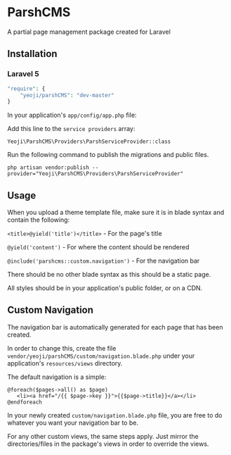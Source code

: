 # ParshCMS
A partial page management package created for Laravel

## Installation

### Laravel 5

```php
"require": {
	"yeoji/parshCMS": "dev-master"
}
```

In your application's `app/config/app.php` file:

Add this line to the `service providers` array:

	Yeoji\ParshCMS\Providers\ParshServiceProvider::class

Run the following command to publish the migrations and public files.

```php artisan vendor:publish --provider="Yeoji\ParshCMS\Providers\ParshServiceProvider"```

## Usage

When you upload a theme template file, make sure it is in blade syntax and contain the following:

`<title>@yield('title')</title>` - For the page's title

`@yield('content')` - For where the content should be rendered

`@include('parshcms::custom.navigation')` - For the navigation bar

There should be no other blade syntax as this should be a static page.

All styles should be in your application's public folder, or on a CDN.

## Custom Navigation

The navigation bar is automatically generated for each page that has been created.

In order to change this, create the file `vendor/yeoji/parshCMS/custom/navigation.blade.php` under your application's `resources/views` directory.

The default navigation is a simple:

```
@foreach($pages->all() as $page)
   <li><a href="/{{ $page->key }}">{{$page->title}}</a></li>
@endforeach
```

In your newly created `custom/navigation.blade.php` file, you are free to do whatever you want your navigation bar to be.

For any other custom views, the same steps apply. Just mirror the directories/files in the package's views in order to override the views.

